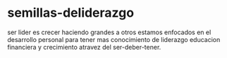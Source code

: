 # semillas-deliderazgo
ser lider es crecer haciendo grandes a otros 
estamos enfocados en el desarrollo personal para tener mas conocimiento de liderazgo educacion financiera y crecimiento atravez del ser-deber-tener.
